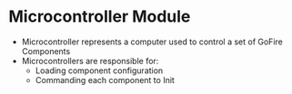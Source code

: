 # Microcontroller Module
- Microcontroller represents a computer used to control a set of GoFire Components
- Microcontrollers are responsible for:
  - Loading component configuration
  - Commanding each component to Init
